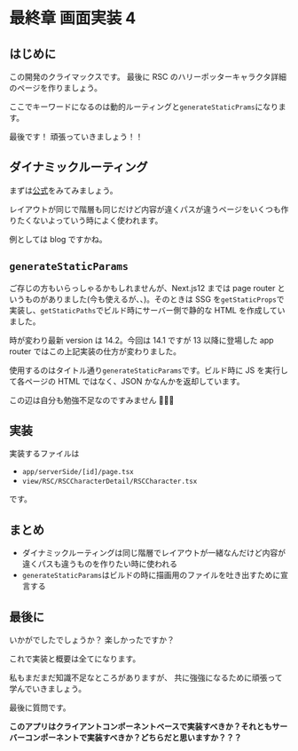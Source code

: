 # 最終章 画面実装 4

## はじめに

この開発のクライマックスです。
最後に RSC のハリーポッターキャラクタ詳細のページを作りましょう。

ここでキーワードになるのは動的ルーティングと`generateStaticPrams`になります。

最後です！
頑張っていきましょう！！

## ダイナミックルーティング

まずは[公式](https://nextjs.org/docs/app/building-your-application/routing/dynamic-routes)をみてみましょう。

レイアウトが同じで階層も同じだけど内容が違くパスが違うページをいくつも作りたくないよっていう時によく使われます。

例としては blog ですかね。

## `generateStaticParams`

ご存じの方もいらっしゃるかもしれませんが、Next.js12 までは page router というものがありました(今も使えるが、、)。そのときは SSG を`getStaticProps`で実装し、`getStaticPaths`でビルド時にサーバー側で静的な HTML を作成していました。

時が変わり最新 version は 14.2。今回は 14.1 ですが 13 以降に登場した app router ではこの上記実装の仕方が変わりました。

使用するのはタイトル通り`generateStaticParams`です。ビルド時に JS を実行して各ページの HTML ではなく、JSON かなんかを返却しています。

この辺は自分も勉強不足なのですみません 🙇🏻‍♂️

## 実装

実装するファイルは

- `app/serverSide/[id]/page.tsx`
- `view/RSC/RSCCharacterDetail/RSCCharacter.tsx`

です。

## まとめ

- ダイナミックルーティングは同じ階層でレイアウトが一緒なんだけど内容が違くパスも違うものを作りたい時に使われる
- `generateStaticParams`はビルドの時に描画用のファイルを吐き出すために宣言する

## 最後に

いかがでしたでしょうか？
楽しかったですか？

これで実装と概要は全てになります。

私もまだまだ知識不足なところがありますが、
共に強強になるために頑張って学んでいきましょう。

最後に質問です。

**このアプリはクライアントコンポーネントベースで実装すべきか？それともサーバーコンポーネントで実装すべきか？どちらだと思いますか？？？**
